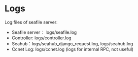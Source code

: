 # Logs

Log files of seafile server:

* Seafile server： logs/seafile.log
* Controller: logs/controller.log
* Seahub：logs/seahub_django_request.log, logs/seahub.log
* Ccnet Log: logs/ccnet.log  (logs for internal RPC, not useful)
